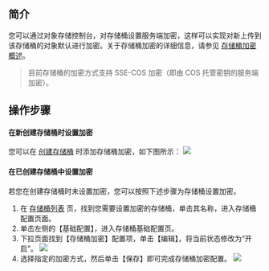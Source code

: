 ## 简介

您可以通过对象存储控制台，对存储桶设置服务端加密，这样可以实现对新上传到该存储桶的对象默认进行加密。关于存储桶加密的详细信息，请参见 [存储桶加密概述](https://cloud.tencent.com/document/product/436/40117)。

>目前存储桶的加密方式支持 SSE-COS 加密（即由 COS 托管密钥的服务端加密）。<!--关于服务端加密的介绍，请参见 [服务端加密概述]()。-->


## 操作步骤
#### 在新创建存储桶时设置加密

您可以在 [创建存储桶](https://intl.cloud.tencent.com/document/product/436/13309) 时添加存储桶加密，如下图所示：
![](https://main.qcloudimg.com/raw/cc4f781f6ffa98b3786e52cf84d5c8d4.png)



#### 在已创建存储桶中设置加密

若您在创建存储桶时未设置加密，您可以按照下述步骤为存储桶设置加密。

1. 在 [存储桶列表](https://console.cloud.tencent.com/cos5/bucket) 页，找到您需要设置加密的存储桶，单击其名称，进入存储桶配置页面。
2. 单击左侧的【基础配置】，进入存储桶基础配置页。
3. 下拉页面找到【存储桶加密】配置项，单击【编辑】，将当前状态修改为“开启”。
![](https://main.qcloudimg.com/raw/e2863ba89860f15464870ac198b5335f.png)
4. 选择指定的加密方式，然后单击【保存】即可完成存储桶加密配置。
![](https://main.qcloudimg.com/raw/524717e180e357eb74fa8be0b42a51a3.png)
